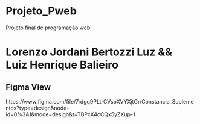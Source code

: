 # Projeto_Pweb
Projeto final de programação web

<h1> Lorenzo Jordani Bertozzi Luz && Luiz Henrique Balieiro </h1>

<h2>Figma View</h2>
https://www.figma.com/file/7rdgq9PLtrCVsbXVYXjtGr/Constancia_Suplementos?type=design&node-id=0%3A1&mode=design&t=TBPcX4cCQx5yZXup-1